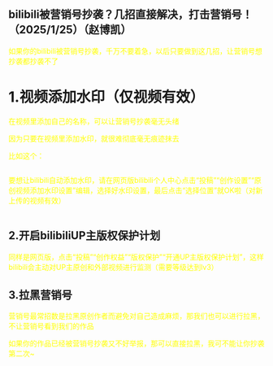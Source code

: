 <html>
<head>
    <meta charset="utf-8">
    <title>GitHub</title>
    <link rel="stylesheet" href="https://zhaobokai341.github.io/yangshi.css">
    <style>
        a{color:pink;}
        p{color:yellow}
    </style>
</head>
<body>
<h2>bilibili被营销号抄袭？几招直接解决，打击营销号！（2025/1/25）（赵博凯）</h2>
<p>如果你的bilibili被营销号抄袭，千万不要着急，以后只要做到这几招，让营销号想抄袭都抄袭不了</p>
<h1>1.视频添加水印（仅视频有效）</h1>
<p>在视频里添加自己的名称，可以让营销号抄袭毫无头绪</p>
<p>因为只要在视频里添加水印，就很难彻底毫无痕迹抹去</p>
<p>比如这个：</p>
<img src="">
<p>要想让bilibili自动添加水印，请在网页版bilibili个人中心点击“投稿”“创作设置”“原创视频添加水印设置”编辑，选择好水印设置，最后点击“选择位置”就OK啦（对新上传的视频有效）</p>
<img src="">
<h2>2.开启bilibiliUP主版权保护计划</h2>
<p>同样是网页版，点击“投稿”“创作权益”“版权保护”“开通UP主版权保护计划”，这样bilibili会主动对UP主原创和外部视频进行监测（需要等级达到lv3）</p>
<h2>3.拉黑营销号</h2>
<p>营销号最常招数是拉黑原创作者而避免对自己造成麻烦，那我们也可以进行拉黑，不让营销号看到我们的作品</p>
<p>如果你的作品已经被营销号抄袭又不好举报，那可以直接拉黑，我可不能让你抄袭第二次~</p>
</body>
</html>
